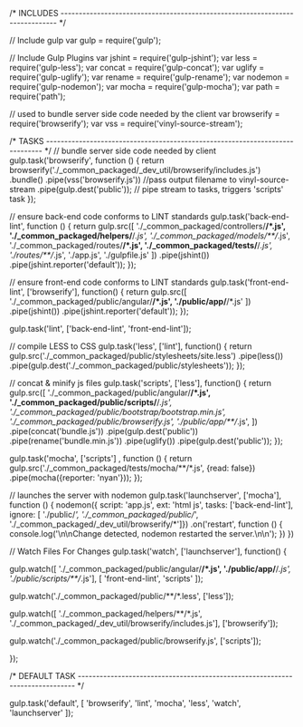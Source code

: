 /* INCLUDES
----------------------------------------------------------------------------- */

// Include gulp
var gulp = require('gulp');

// Include Gulp Plugins
var jshint = require('gulp-jshint');
var less = require('gulp-less');
var concat = require('gulp-concat');
var uglify = require('gulp-uglify');
var rename = require('gulp-rename');
var nodemon = require('gulp-nodemon');
var mocha = require('gulp-mocha');
var path = require('path');

// used to bundle server side code needed by the client
var browserify = require('browserify');
var vss = require('vinyl-source-stream');


/* TASKS
----------------------------------------------------------------------------- */
// bundle server side code needed by client
gulp.task('browserify', function () {
  return browserify('./_common_packaged/_dev_util/browserify/includes.js')
    .bundle()
    .pipe(vss('browserify.js')) //pass output filename to vinyl-source-stream
    .pipe(gulp.dest('public')); // pipe stream to tasks, triggers 'scripts' task
});

// ensure back-end code conforms to LINT standards
gulp.task('back-end-lint', function () {
    return gulp.src([
        './_common_packaged/controllers/**/*.js',
        './_common_packaged/helpers/**/*.js',
        './_common_packaged/models/**/*.js',
        './_common_packaged/routes/**/*.js',
        './_common_packaged/tests/**/*.js',
        './routes/**/*.js',
        './app.js',
        './gulpfile.js'
      ])
      .pipe(jshint())
      .pipe(jshint.reporter('default'));
});

// ensure front-end code conforms to LINT standards
gulp.task('front-end-lint', ['browserify'], function() {
  return gulp.src([
    './_common_packaged/public/angular/**/*.js',
    './public/app/**/*.js'
    ])
    .pipe(jshint())
    .pipe(jshint.reporter('default'));
});

gulp.task('lint', ['back-end-lint', 'front-end-lint']);

// compile LESS to CSS
gulp.task('less', ['lint'], function() {
  return gulp.src('./_common_packaged/public/stylesheets/site.less')
    .pipe(less())
    .pipe(gulp.dest('./_common_packaged/public/stylesheets'));
});

// concat & minify js files
gulp.task('scripts', ['less'], function() {
  return gulp.src([
      './_common_packaged/public/angular/**/*.js',
      './_common_packaged/public/scripts/**/*.js',
      './_common_packaged/public/bootstrap/bootstrap.min.js',
      './_common_packaged/public/browserify.js',
      './public/app/**/*.js',
    ])
    .pipe(concat('bundle.js'))
    .pipe(gulp.dest('public'))
    .pipe(rename('bundle.min.js'))
    .pipe(uglify())
    .pipe(gulp.dest('public'));
});

gulp.task('mocha', ['scripts'] , function () {
    return gulp.src('./_common_packaged/tests/mocha/**/*.js', {read: false})
        .pipe(mocha({reporter: 'nyan'}));
});

// launches the server with nodemon
gulp.task('launchserver', ['mocha'], function () {
  nodemon({
    script: 'app.js',
    ext: 'html js',
    tasks: ['back-end-lint'],
    ignore: [
      './public/*',
      './_common_packaged/public/*',
      './_common_packaged/_dev_util/browserify/*']})
    .on('restart', function () {
      console.log('\n\nChange detected, nodemon restarted the server.\n\n');
    })
})

// Watch Files For Changes
gulp.task('watch', ['launchserver'], function() {

  gulp.watch([
    './_common_packaged/public/angular/**/*.js',
    './public/app/**/*.js',
    './public/scripts/**/*.js'],
    [ 'front-end-lint', 'scripts' ]);

  gulp.watch('./_common_packaged/public/**/*.less', ['less']);

  gulp.watch([
    './_common_packaged/helpers/**/*.js',
    './_common_packaged/_dev_util/browserify/includes.js'],
    ['browserify']);

  gulp.watch('./_common_packaged/public/browserify.js', ['scripts']);

});


/* DEFAULT TASK
----------------------------------------------------------------------------- */

gulp.task('default', [
  'browserify',
  'lint',
  'mocha',
  'less',
  'watch',
  'launchserver'
]);

